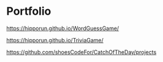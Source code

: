# Portfolio

https://hipporun.github.io/WordGuessGame/

 https://hipporun.github.io/TriviaGame/
 
 https://github.com/shoesCodeFor/CatchOfTheDay/projects
